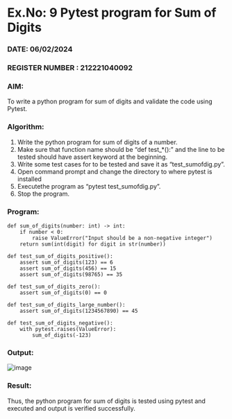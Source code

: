 # Ex.No: 9  Pytest program for Sum of Digits 

### DATE: 06/02/2024                                                                         
### REGISTER NUMBER : 212221040092
### AIM: 
To write a python program for sum of digits and validate the code using Pytest. 
### Algorithm:

1. Write the python program for sum of digits of a number. 
2. Make sure that function name should be “def test_*():” and the line to be tested 
should have assert keyword at the beginning. 
3. Write some test cases for to be tested and save it as “test_sumofdig.py”. 
4. Open command prompt and change the directory to where pytest is installed
5. Executethe program as “pytest test_sumofdig.py”. 
6. Stop the program.

### Program:
```
def sum_of_digits(number: int) -> int:
    if number < 0:
        raise ValueError("Input should be a non-negative integer")
    return sum(int(digit) for digit in str(number))

def test_sum_of_digits_positive():
    assert sum_of_digits(123) == 6
    assert sum_of_digits(456) == 15
    assert sum_of_digits(98765) == 35

def test_sum_of_digits_zero():
    assert sum_of_digits(0) == 0

def test_sum_of_digits_large_number():
    assert sum_of_digits(1234567890) == 45

def test_sum_of_digits_negative():
    with pytest.raises(ValueError):
        sum_of_digits(-123)
```










### Output:
![image](https://github.com/user-attachments/assets/0d28fe04-b47d-4e13-b71a-12f81f9d622b)




### Result:
Thus, the python program for sum of digits is tested using pytest and executed and output is verified successfully.


